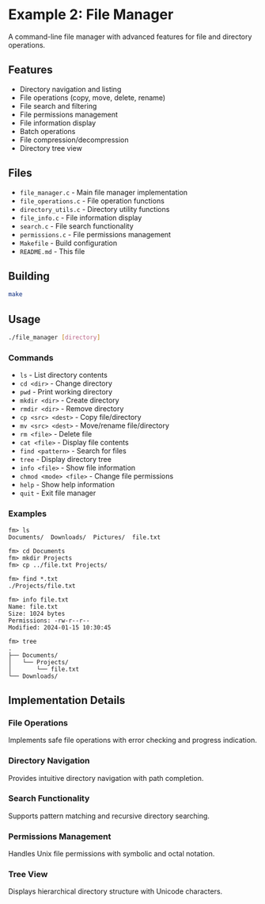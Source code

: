 # Example 2: File Manager

A command-line file manager with advanced features for file and directory operations.

## Features

- Directory navigation and listing
- File operations (copy, move, delete, rename)
- File search and filtering
- File permissions management
- File information display
- Batch operations
- File compression/decompression
- Directory tree view

## Files

- `file_manager.c` - Main file manager implementation
- `file_operations.c` - File operation functions
- `directory_utils.c` - Directory utility functions
- `file_info.c` - File information display
- `search.c` - File search functionality
- `permissions.c` - File permissions management
- `Makefile` - Build configuration
- `README.md` - This file

## Building

```bash
make
```

## Usage

```bash
./file_manager [directory]
```

### Commands

- `ls` - List directory contents
- `cd <dir>` - Change directory
- `pwd` - Print working directory
- `mkdir <dir>` - Create directory
- `rmdir <dir>` - Remove directory
- `cp <src> <dest>` - Copy file/directory
- `mv <src> <dest>` - Move/rename file/directory
- `rm <file>` - Delete file
- `cat <file>` - Display file contents
- `find <pattern>` - Search for files
- `tree` - Display directory tree
- `info <file>` - Show file information
- `chmod <mode> <file>` - Change file permissions
- `help` - Show help information
- `quit` - Exit file manager

### Examples

```
fm> ls
Documents/  Downloads/  Pictures/  file.txt

fm> cd Documents
fm> mkdir Projects
fm> cp ../file.txt Projects/

fm> find *.txt
./Projects/file.txt

fm> info file.txt
Name: file.txt
Size: 1024 bytes
Permissions: -rw-r--r--
Modified: 2024-01-15 10:30:45

fm> tree
.
├── Documents/
│   └── Projects/
│       └── file.txt
└── Downloads/
```

## Implementation Details

### File Operations
Implements safe file operations with error checking and progress indication.

### Directory Navigation
Provides intuitive directory navigation with path completion.

### Search Functionality
Supports pattern matching and recursive directory searching.

### Permissions Management
Handles Unix file permissions with symbolic and octal notation.

### Tree View
Displays hierarchical directory structure with Unicode characters.

